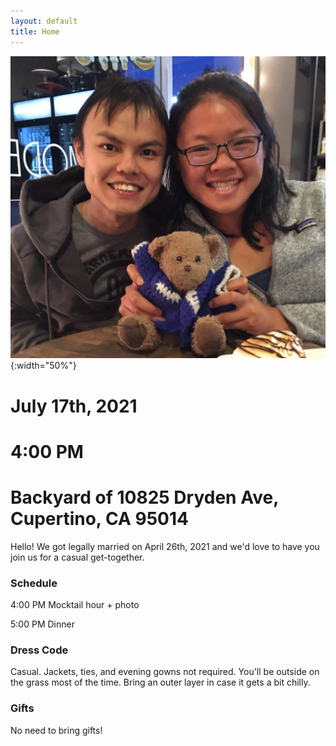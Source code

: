 ```yaml
---
layout: default
title: Home
---
```

![Jean and JJ](images/about_us.jpg){:width="50%"}

# July 17th, 2021
# 4:00 PM
# Backyard of 10825 Dryden Ave, Cupertino, CA 95014

Hello! We got legally married on April 26th, 2021 and we'd love to have you join us for a casual get-together.

### Schedule

4:00 PM Mocktail hour + photo

5:00 PM Dinner


### Dress Code
Casual. Jackets, ties, and evening gowns not required.
You'll be outside on the grass most of the time.
Bring an outer layer in case it gets a bit chilly.

### Gifts
No need to bring gifts!
